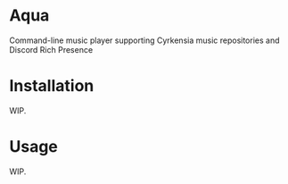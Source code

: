# Aqua
Command-line music player supporting Cyrkensia music repositories and Discord Rich Presence

# Installation
WIP.


# Usage
WIP.
